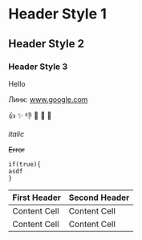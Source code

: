 # Header Style 1

## Header Style 2

### Header Style 3


Hello 

Линк: www.google.com

:+1:
:sparkles:
:-1:
:100:
:1234:
:8ball:

_italic_

~~Error~~
```
if(true){
asdf
}
```

First Header  | Second Header
------------- | -------------
Content Cell  | Content Cell
Content Cell  | Content Cell
